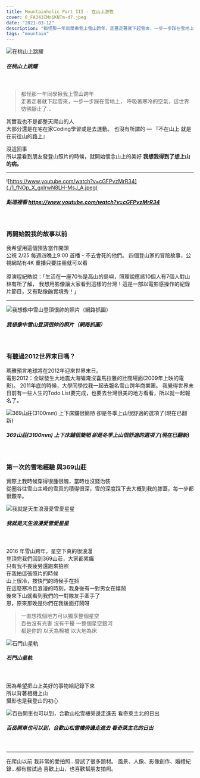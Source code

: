 ```yaml
---
title: Mountainholic Part III - 在山上游牧
cover: 0_FA343IMn6KNTm-d7.jpeg
date: "2021-03-12"
description: "都怪那一年同學揪我上雪山跨年，走著走著就下起雪來，一步一步踩在雪地上，呼吸著寒冷的空氣，這世界彷彿靜止了…"
tags: "mountain"
---
```


![在桃山上跳耀](./0_FA343IMn6KNTm-d7.jpeg)
##### 在桃山上跳耀
<br/>

> 都怪那一年同學揪我上雪山跨年<br/>
走著走著就下起雪來，一步一步踩在雪地上，
呼吸著寒冷的空氣，這世界彷彿靜止了…<br/>

其實我也不是都整天爬山的人<br/>
大部分還是在宅在家Coding學習或是去運動。
也沒有所謂的 — 『不在山上 就是在前往山的路上』<br/>

沒這回事<br/>
所以當看到朋友發登山照片的時候，就開始懷念山上的美好
<strong>我想我得到了想上山的病。</strong><br/>

---


![https://www.youtube.com/watch?v=cGFPvzMrR34](./1_fNOp_X_gxIrwN8LH-MsJ_A.jpeg)
##### 點這裡看 https://www.youtube.com/watch?v=cGFPvzMrR34
<br/>

### 再開始說我的故事以前

我希望用這個預告當作開頭<br/>
公視 2/25 每週四晚上9:00 首播 - 不去會死的他們。
四個登山家的冒險故事，公視網站有4K 重播只要註冊就可以看<br/><br/>
導演程紀皓說：「生活在一座70％是高山的島嶼，照理說應該10個人有7個人對山林有所了解，
我想用影像讓大家看到這樣的台灣！這是一部以電影感操作的紀錄片節目，又有點像齣實境秀！」<br/>

---


![我想像中雪山登頂很帥的照片（網路抓圖）](./1_a6uZ-aBifYEO3LOFRlBrtQ.jpeg)
##### 我想像中雪山登頂很帥的照片（網路抓圖）
<br/>

### 有聽過2012世界末日嗎？

瑪雅預言地球將在2012年迎來世界末日。<br/>
電影2012：全球發生大地震大海嘯淹沒喜馬拉雅的壯闊場面(2009年上映的電影)。
2011年底的時候，大學同學找我一起去報名雪山跨年商業團。
我覺得世界末日前有一些人生的Todo List要完成，也要去台灣很美的地方看看，所以就一起報名了。<br/>


![369山莊(3100mm) 上下床鋪很簡陋 卻是冬季上山很舒適的選項了(現在已翻新)](./1_GkKy1mD9x2Q0gE0wTdpiow.png)
##### 369山莊(3100mm) 上下床鋪很簡陋 卻是冬季上山很舒適的選項了(現在已翻新)
<br/>

### 第一次的雪地經驗 與369山莊
實際上我時候穿得很腫很醜，當時也沒錢治裝<br/>
從圈谷往雪山主峰的雪真的積得很深，雪的深度踩下去大概到我的膝蓋，每一步都很艱辛。<br/>


![我就是天生浪漫愛雪愛星星](./1_FOlKmxMVT0BvO3cQkS112Q.jpeg)
##### 我就是天生浪漫愛雪愛星星
<br/>


2016 年雪山跨年，星空下真的很浪漫<br/>
登頂完我們回到369山莊，大家都累癱<br/>
只有我不畏疲勞還跑來拍照<br/>
在我拍這張照片的時候<br/>
山上很冷，按快門的時候手在抖<br/>
在這麼寒冷且浪漫的時刻，我身後有一對男女在嬉鬧<br/>
後來下山就看到我們的一對隊友手牽手了<br/>
恩，原來那晚是你們在我後面打鬧呀<br/>


> 一直想找個地方可以獨享整個星空<br/>
百岳沒有光害 沒有干擾 一整個星空銀河<br/>
都是你的 以天為棉被 以大地為床<br/>

![石門山星軌](./1_Fzc1WdhAJWYD7iRMhbtZoQ.jpeg)
##### 石門山星軌
<br/>


因為希望把山上美好的事物給記錄下來<br/>
所以背著相機上山<br/>
攝影也是我登山的初心<br/>


![百岳開車也可以到，合歡山松雪樓旁邊走進去 看奇萊主北的日出](./1_AppZbiOQ_rEOrmND9dqGzA.jpeg)
##### 百岳開車也可以到，合歡山松雪樓旁邊走進去 看奇萊主北的日出
<br/>


---

在爬山以前 我非常的愛拍照…嘗試了很多題材。
風景、人像、影像創作、婚禮紀錄…都有嘗試過
喜歡上山，也喜歡幫朋友拍照。<br/>